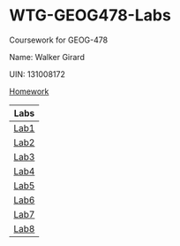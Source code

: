 # WTG-GEOG478-Labs

Coursework for GEOG-478

Name: Walker Girard

UIN: 131008172

[Homework](./Homework)

|Labs|
|:--:|
|[Lab1](Labs/Lab1/README.md)|
|[Lab2](Labs/Lab2/README.md)|
|[Lab3](Labs/Lab3/README.md)|
|[Lab4](Labs/Lab4/README.md)|
|[Lab5](Labs/Lab5/README.md)|
|[Lab6](Labs/Lab6/README.md)|
|[Lab7](Labs/Lab7/README.md)|
|[Lab8](Labs/Lab8/README.md)|
